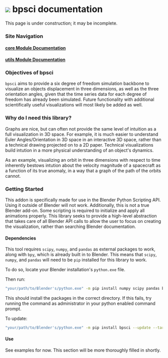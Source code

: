 <h1><img src="https://user-images.githubusercontent.com/63359305/153303226-3c4b89a6-4d05-4850-a832-0dafebd3454d.png">  bpsci documentation</h1>

This page is under construction; it may be incomplete.

### Site Navigation
#### [core Module Documentation](https://jerryvarghese1.github.io/bpsci/core)
#### [utils Module Documentation](https://jerryvarghese1.github.io/bpsci/utils)

### Objectives of bpsci
```bpsci``` aims to provide a six degree of freedom simulation backbone to visualize an objects displacement in three dimensions, as well as the three orientation angles, given that the time series data for each degree of freedom has already been simulated. Future functionality with additional scientifically useful visualizations will most likely be added as well.

### Why do I need this library?
Graphs are nice, but can often not provide the same level of intuition as a full visualization in 3D space. For example, it is much easier to understand Euler Angles/Orientation in 3D space in an interactive 3D space, rather than a technical drawing projected on to a 2D paper. Technical visualizations build intution in a more physical understanding of an object's dynamics. 

As an example, visualizing an orbit in three dimensions with respect to time inherently bestows intution about the velocity magnitude of a spacecraft as a function of its true anomaly, in a way that a graph of the path of the orbits cannot.

### Getting Started
This addon is specifically made for use in the Blender Python Scripting API. Using it outside of Blender will not work. Additionally, this is not a true Blender add-on. Some scripting is required to initialize and apply all animations properly. This library seeks to provide a high-level abstraction that takes care of all Blender API calls to allow the user to focus on creating the visualization, rather than searching Blender documentation.

#### Dependencies
This tool requires ```scipy```, ```numpy```, and ```pandas``` as external packages to work, along with ```bpy```, which is already built in to Blender. This means that ```scipy```, ```numpy```, and ```pandas``` will need to be ``pip`` installed for this library to work. 

To do so, locate your Blender installation's ```python.exe``` file. 

Then run:
```bash
"your/path/to/Blender's/python.exe" -m pip install numpy scipy pandas bpsci --target="your/path/to/Blender's/site-packages"
```

This should install the packages in the correct directory. If this fails, try running the command as administrator in your python enabled command prompt.

To update:
```bash
"your/path/to/Blender's/python.exe" -m pip install bpsci --update --target="your/path/to/Blender's/site-packages"
```

#### Use
See examples for now. This section will be more thoroughly filled in shortly.
